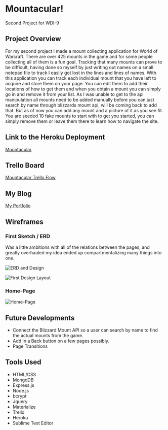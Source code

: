 # Mountacular!
Second Project for WDI-9

## Project Overview
For my second project I made a mount collecting application for World of Warcraft. There are over 425 mounts in the game and for some people collecting all of them is a fun goal. Tracking that many mounts can prove to be difficult, having done so myself by just writing out names on a small notepad file to track I easily got lost in the lines and lines of names. With this application you can track each individual mount that you have left to acquire and store them on your page. You can edit them to add their locations of how to get them and when you obtain a mount you can simply go in and remove it from your list. As I was unable to get to the api manipulation all mounts need to be added manually before you can just search by name through blizzards mount api, will be coming back to add that. But as of now you can add any mount and a picture of it as you see fit. You are seeded 10 fake mounts to start with to get you started, you can simply remove them or leave them there to learn how to navigate the site.

## Link to the Heroku Deployment
[Mountacular](https://ancient-scrubland-11366.herokuapp.com/)


## Trello Board
[Mountacular Trello Flow](https://trello.com/b/c6M3guR9/second-project)

## My Blog
[My Portfolio](http://ryan-wilkinson.bitballoon.com/)

## Wireframes
### First Sketch / ERD
Was a little ambitions with all of the relations between the pages, and greatly overhauled my idea ended up compartmentalizing many things into one.

![ERD and Design](http://i.imgur.com/uCE6GUX.jpg)

![First Design Layout](http://i.imgur.com/hhpzDUO.jpg)

### Home-Page
![Home-Page](http://i.imgur.com/JJVpayj.png)

## Future Developments
- Connect the Blizzard Mount API so a user can search by name to find the actual mounts from the game.
- Add in a Back button on a few pages possibly.
- Page Transitions



## Tools Used
- HTML/CSS
- MongoDB
- Express.js
- Node.js
- bcrypt
- Jquery
- Materialize
- Trello
- Heroku
- Sublime Text Editor

